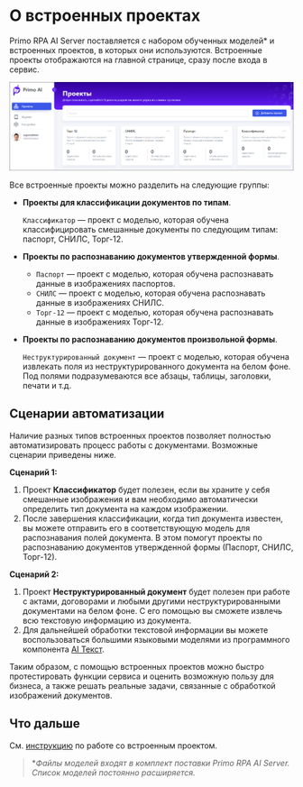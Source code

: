 # О встроенных проектах

Primo RPA AI Server поставляется с набором обученных моделей\* и встроенных проектов, в которых они используются. Встроенные проекты отображаются на главной странице, сразу после входа в сервис.

![](<../../../.gitbook/assets1/primo-ai/embedded-projects.png>)

Все встроенные проекты можно разделить на следующие группы:

* **Проекты для классификации документов по типам**.
 
   `Классификатор` — проект с моделью, которая обучена классифицировать смешанные документы по следующим типам: паспорт, СНИЛС, Торг-12.

* **Проекты по распознаванию документов утвержденной формы**.
   * `Паспорт` — проект с моделью, которая обучена распознавать данные в изображениях паспортов.
   * `СНИЛС` — проект с моделью, которая обучена распознавать данные в изображениях СНИЛС.
   * `Торг-12` — проект с моделью, которая обучена распознавать данные в изображениях Торг-12.

* **Проекты по распознаванию документов произвольной формы**.

   `Неструктурированный документ` — проект с моделью, которая обучена извлекать поля из неструктурированного документа на белом фоне. Под полями подразумеваются все абзацы, таблицы, заголовки, печати и т.д. 
 
## Сценарии автоматизации

Наличие разных типов встроенных проектов позволяет полностью автоматизировать процесс работы с документами. Возможные сценарии приведены ниже.

**Сценарий 1:**
1. Проект **Классификатор** будет полезен, если вы храните у себя смешанные изображения и вам необходимо автоматически определить тип документа на каждом изображении.
1. После завершения классификации, когда тип документа известен, вы можете отправить его в соответствующую модель для распознавания полей документа. В этом помогут проекты по распознаванию документов утвержденной формы (Паспорт, СНИЛС, Торг-12). 


**Сценарий 2:**
1. Проект **Неструктурированный документ** будет полезен при работе с актами, договорами и любыми другими неструктурированными документами на белом фоне. С его помощью вы сможете извлечь всю текстовую информацию из документа.
2. Для дальнейшей обработки текстовой информации вы можете воспользоваться большими языковыми моделями из программного компонента [AI Текст](https://docs.primo-rpa.ru/primo-rpa/primo-rpa-ai-server/common/nlp).

Таким образом, с помощью встроенных проектов можно быстро протестировать функции сервиса и оценить возможную пользу для бизнеса, а также решать реальные задачи, связанные с обработкой изображений документов.



## Что дальше

См. [инструкцию](https://docs.primo-rpa.ru/primo-rpa/primo-rpa-ai-server/user/quick-start/system-projects) по работе со встроенным проектом.

> \**Файлы моделей входят в комплект поставки Primo RPA AI Server. Список моделей постоянно расширяется.*
